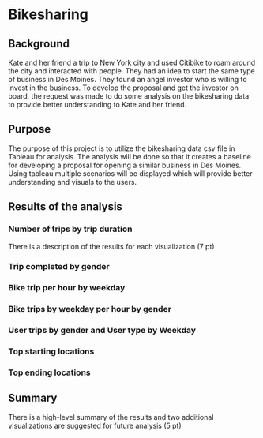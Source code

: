 # Bikesharing
## Background
Kate and her friend a trip to New York city and used Citibike to roam around the city and interacted with people. They had an idea to start the same type of business in Des Moines. They found an angel investor who is willing to invest in the business. To develop the proposal and get the investor on board, the request was made to do some analysis on the bikesharing data to provide better understanding to Kate and her friend.
## Purpose
The purpose of this project is to utilize the bikesharing data csv file in Tableau for analysis. The analysis will be done so that it creates a baseline for developing a proposal for opening a similar business in Des Moines. Using tableau multiple scenarios will be displayed which will provide better understanding and visuals to the users.
## Results of the analysis
### Number of trips by trip duration
There is a description of the results for each visualization (7 pt)
### Trip completed by gender

### Bike trip per hour by weekday

### Bike trips by weekday per hour by gender

### User trips by gender and User type by Weekday

### Top starting locations

### Top ending locations

## Summary
There is a high-level summary of the results and two additional visualizations are suggested for future analysis (5 pt)